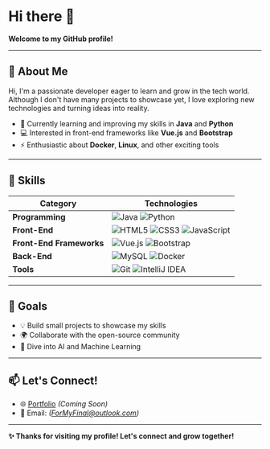 # Hi there 👋  
**Welcome to my GitHub profile!**  

---

## 🌟 About Me  
Hi, I'm a passionate developer eager to learn and grow in the tech world.  
Although I don't have many projects to showcase yet, I love exploring new technologies and turning ideas into reality.  

- 🌱 Currently learning and improving my skills in **Java** and **Python**  
- 💻 Interested in front-end frameworks like **Vue.js** and **Bootstrap**  
- ⚡ Enthusiastic about **Docker**, **Linux**, and other exciting tools  

---

## 🔧 Skills  
| **Category**         | **Technologies**                                                                                                                      |
|-----------------------|--------------------------------------------------------------------------------------------------------------------------------------|
| **Programming**       | ![Java](https://img.shields.io/badge/-Java-007396?style=flat-square&logo=java&logoColor=white) ![Python](https://img.shields.io/badge/-Python-3776AB?style=flat-square&logo=python&logoColor=white) |
| **Front-End**         | ![HTML5](https://img.shields.io/badge/-HTML5-E34F26?style=flat-square&logo=html5&logoColor=white) ![CSS3](https://img.shields.io/badge/-CSS3-1572B6?style=flat-square&logo=css3&logoColor=white) ![JavaScript](https://img.shields.io/badge/-JavaScript-F7DF1E?style=flat-square&logo=javascript&logoColor=black) |
| **Front-End Frameworks** | ![Vue.js](https://img.shields.io/badge/-Vue.js-4FC08D?style=flat-square&logo=vue.js&logoColor=white) ![Bootstrap](https://img.shields.io/badge/-Bootstrap-7952B3?style=flat-square&logo=bootstrap&logoColor=white) |
| **Back-End**          | ![MySQL](https://img.shields.io/badge/-MySQL-4479A1?style=flat-square&logo=mysql&logoColor=white) ![Docker](https://img.shields.io/badge/-Docker-2496ED?style=flat-square&logo=docker&logoColor=white) |
| **Tools**             | ![Git](https://img.shields.io/badge/-Git-F05032?style=flat-square&logo=git&logoColor=white) ![IntelliJ IDEA](https://img.shields.io/badge/-IntelliJ%20IDEA-000000?style=flat-square&logo=intellij-idea&logoColor=white) |

---

## 🎯 Goals  
- 💡 Build small projects to showcase my skills  
- 🌍 Collaborate with the open-source community  
- 🚀 Dive into AI and Machine Learning  

---

## 📫 Let's Connect!  
- 🌐 [Portfolio](#) *(Coming Soon)*  
- 📮 Email:  *(ForMyFinal@outlook.com)*  

---

**✨ Thanks for visiting my profile! Let's connect and grow together!**  
